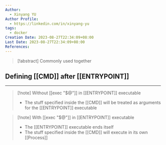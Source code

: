 ```yaml
---
Author:
  - Xinyang YU
Author Profile:
  - https://linkedin.com/in/xinyang-yu
tags:
  - docker
Creation Date: 2023-08-27T22:34:09+08:00
Last Date: 2023-08-27T22:34:09+08:00
References:
---
```

>[!abstract] Commonly used together


## Defining [[CMD]] after [[ENTRYPOINT]]
---
>[!note] Without [[exec "$@"]] in [[ENTRYPOINT]] executable
>- The stuff specified inside the [[CMD]] will be treated as arguments for the [[ENTRYPOINT]] executable 

>[!note] With [[exec "$@"]] in [[ENTRYPOINT]] executable
>- The [[ENTRYPOINT]] executable ends itself
>- The stuff specified inside the [[CMD]] will execute in its own [[Process]]
